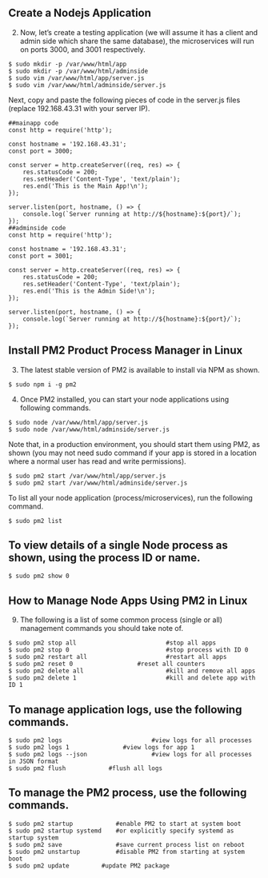## Create a Nodejs Application
2. Now, let’s create a testing application (we will assume it has a client and admin side which share the same database), the microservices will run on ports 3000, and 3001 respectively.

```
$ sudo mkdir -p /var/www/html/app
$ sudo mkdir -p /var/www/html/adminside
$ sudo vim /var/www/html/app/server.js
$ sudo vim /var/www/html/adminside/server.js
```
Next, copy and paste the following pieces of code in the server.js files (replace 192.168.43.31 with your server IP).


```
##mainapp code
const http = require('http');

const hostname = '192.168.43.31';
const port = 3000;

const server = http.createServer((req, res) => {
	res.statusCode = 200;
  	res.setHeader('Content-Type', 'text/plain');
  	res.end('This is the Main App!\n');
});

server.listen(port, hostname, () => {
  	console.log(`Server running at http://${hostname}:${port}/`);
});
##adminside code
const http = require('http');

const hostname = '192.168.43.31';
const port = 3001;

const server = http.createServer((req, res) => {
	res.statusCode = 200;
  	res.setHeader('Content-Type', 'text/plain');
  	res.end('This is the Admin Side!\n');
});

server.listen(port, hostname, () => {
  	console.log(`Server running at http://${hostname}:${port}/`);
});
```

## Install PM2 Product Process Manager in Linux
3. The latest stable version of PM2 is available to install via NPM as shown.

```
$ sudo npm i -g pm2 
```
4. Once PM2 installed, you can start your node applications using following commands.

```
$ sudo node /var/www/html/app/server.js
$ sudo node /var/www/html/adminside/server.js
```
Note that, in a production environment, you should start them using PM2, as shown (you may not need sudo command if your app is stored in a location where a normal user has read and write permissions).

```
$ sudo pm2 start /var/www/html/app/server.js
$ sudo pm2 start /var/www/html/adminside/server.js
```

To list all your node application (process/microservices), run the following command.

```
$ sudo pm2 list
```


## To view details of a single Node process as shown, using the process ID or name.

```
$ sudo pm2 show 0
```

## How to Manage Node Apps Using PM2 in Linux
9. The following is a list of some common process (single or all) management commands you should take note of.

```
$ sudo pm2 stop all                  		#stop all apps
$ sudo pm2 stop 0                    		#stop process with ID 0
$ sudo pm2 restart all               		#restart all apps
$ sudo pm2 reset 0		         	#reset all counters
$ sudo pm2 delete all                		#kill and remove all apps
$ sudo pm2 delete 1                 		#kill and delete app with ID 1
```


## To manage application logs, use the following commands.

```
$ sudo pm2 logs                      	#view logs for all processes 
$ sudo pm2 logs 1	         	#view logs for app 1
$ sudo pm2 logs --json               	#view logs for all processes in JSON format
$ sudo pm2 flush			#flush all logs
```

## To manage the PM2 process, use the following commands.

```
$ sudo pm2 startup            #enable PM2 to start at system boot
$ sudo pm2 startup systemd    #or explicitly specify systemd as startup system 
$ sudo pm2 save               #save current process list on reboot
$ sudo pm2 unstartup          #disable PM2 from starting at system boot
$ sudo pm2 update	      #update PM2 package
```
